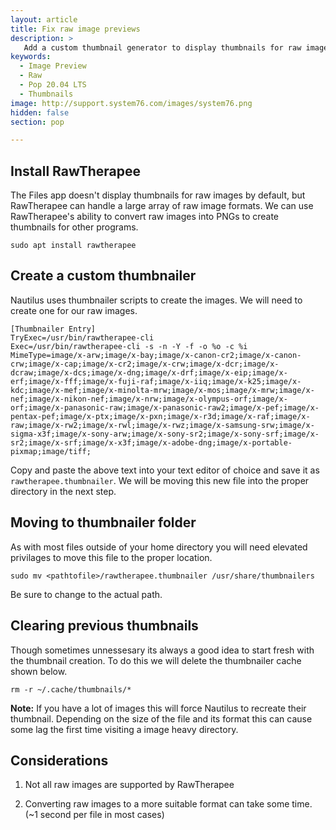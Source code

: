 ```yaml
---
layout: article
title: Fix raw image previews
description: >
   Add a custom thumbnail generator to display thumbnails for raw image in Files.
keywords:
  - Image Preview
  - Raw
  - Pop 20.04 LTS
  - Thumbnails
image: http://support.system76.com/images/system76.png
hidden: false
section: pop

---
```


## Install RawTherapee

The Files app doesn't display thumbnails for raw images by default, but RawTherapee can handle a large array of raw image formats. We can use RawTherapee's ability to convert raw images into PNGs to create thumbnails for other programs.

```
sudo apt install rawtherapee
```

## Create a custom thumbnailer

Nautilus uses thumbnailer scripts to create the images. We will need to create one for our raw images. 

```
[Thumbnailer Entry]
TryExec=/usr/bin/rawtherapee-cli
Exec=/usr/bin/rawtherapee-cli -s -n -Y -f -o %o -c %i 
MimeType=image/x-arw;image/x-bay;image/x-canon-cr2;image/x-canon-crw;image/x-cap;image/x-cr2;image/x-crw;image/x-dcr;image/x-dcraw;image/x-dcs;image/x-dng;image/x-drf;image/x-eip;image/x-erf;image/x-fff;image/x-fuji-raf;image/x-iiq;image/x-k25;image/x-kdc;image/x-mef;image/x-minolta-mrw;image/x-mos;image/x-mrw;image/x-nef;image/x-nikon-nef;image/x-nrw;image/x-olympus-orf;image/x-orf;image/x-panasonic-raw;image/x-panasonic-raw2;image/x-pef;image/x-pentax-pef;image/x-ptx;image/x-pxn;image/x-r3d;image/x-raf;image/x-raw;image/x-rw2;image/x-rwl;image/x-rwz;image/x-samsung-srw;image/x-sigma-x3f;image/x-sony-arw;image/x-sony-sr2;image/x-sony-srf;image/x-sr2;image/x-srf;image/x-x3f;image/x-adobe-dng;image/x-portable-pixmap;image/tiff;
```

Copy and paste the above text into your text editor of choice and save it as `rawtherapee.thumbnailer`. We will be moving this new file into the proper directory in the next step.



## Moving to thumbnailer folder

As with most files outside of your home directory you will need elevated privilages to move this file to the proper location.

```
sudo mv <pathtofile>/rawtherapee.thumbnailer /usr/share/thumbnailers
```

 Be sure to change <pathtofile> to the actual path.



## Clearing previous thumbnails

Though sometimes unnessesary its always a good idea to start fresh with the thumbnail creation. To do this we will delete the thumbnailer cache shown below.



```
rm -r ~/.cache/thumbnails/*
```

**Note:** If you have a lot of images this will force Nautilus to recreate their thumbnail. Depending on the size of the file and its format this can cause some lag the first time visiting a image heavy directory. 



## Considerations

1.  Not all raw images are supported by RawTherapee

2.  Converting raw images to a more suitable format can take some time. (~1 second per file in most cases)
